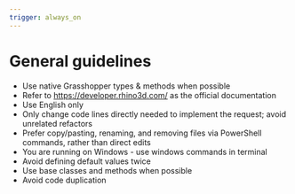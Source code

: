 ```yaml
---
trigger: always_on
---
```


# General guidelines
- Use native Grasshopper types & methods when possible
- Refer to https://developer.rhino3d.com/ as the official documentation
- Use English only
- Only change code lines directly needed to implement the request; avoid unrelated refactors
- Prefer copy/pasting, renaming, and removing files via PowerShell commands, rather than direct edits
- You are running on Windows - use windows commands in terminal
- Avoid defining default values twice
- Use base classes and methods when possible
- Avoid code duplication